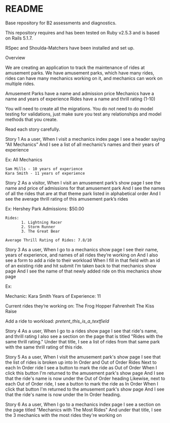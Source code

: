 # README

Base repository for B2 assessments and diagnostics.

This repository requires and has been tested on Ruby v2.5.3 and is based on Rails 5.1.7.

RSpec and Shoulda-Matchers have been installed and set up.

Overview
 
We are creating an application to track the maintenance of rides at amusement parks. We have amusement parks, which have many rides, rides can have many mechanics working on it, and mechanics can work on multiple rides. 
 
Amusement Parks have a name and admission price
Mechanics have a name and years of experience
Rides have a name and thrill rating (1-10)
 
You will need to create all the migrations. You do not need to do model testing for validations, just make sure you test any relationships and model methods that you create.
 
Read each story carefully.
 
Story 1
As a user, 
When I visit a mechanics index page
I see a header saying “All Mechanics”
And I see a list of all mechanic’s names and their years of experience
 
 
Ex: 
              All Mechanics
 
    Sam Mills - 10 years of experience 
    Kara Smith - 11 years of experience
 
 
Story 2
As a visitor, 
When I visit an amusement park’s show page
I see the name and price of admissions for that amusement park
And I see the names of all the rides that are at that theme park listed in alphabetical order
And I see the average thrill rating of this amusement park’s rides
 
Ex: Hershey Park
    Admissions: $50.00
       
    Rides: 
           1. Lightning Racer 
           2. Storm Runner
           3. The Great Bear 
 
    Average Thrill Rating of Rides: 7.8/10
       
Story 3
As a user, 
When I go to a mechanics show page 
I see their name, years of experience, and names of all rides they’re working on
And I also see a form to add a ride to their workload
When I fill in that field with an id of an existing ride and hit submit
I’m taken back to that mechanics show page
And I see the name of that newly added ride on this mechanics show page
 
Ex: 
 
Mechanic: Kara Smith
Years of Experience: 11
 
Current rides they’re working on: 
The Frog Hopper 
Fahrenheit 
The Kiss Raise
 
Add a ride to workload: 
 _pretent_this_is_a_textfield_


Story 4
As a user,
When I go to a rides show page
I see that ride's name, and thrill rating
I also see a section on the page that is titled "Rides with the same thrill rating."
Under that title, I see a list of rides from that same park with the same thrill rating of this ride.


Story 5
As a user,
When I visit the amusement park's show page
I see that the list of rides is broken up into In Order and Out of Order Rides
Next to each In Order ride I see a button to mark the ride as Out of Order
When I click this button I'm returned to the amusement park's show page
And I see that the ride's name is now under the Out of Order heading
Likewise, next to each Out of Order ride, I see a button to mark the ride as In Order
When I click that button
I'm returned to the amusement park's show page
And I see that the ride's name is now under the In Order heading.


Story 6
As a user,
When I go to a mechanics index page
I see a section on the page titled "Mechanics with The Most Rides"
And under that title, I see the 3 mechanics with the most rides they're working on